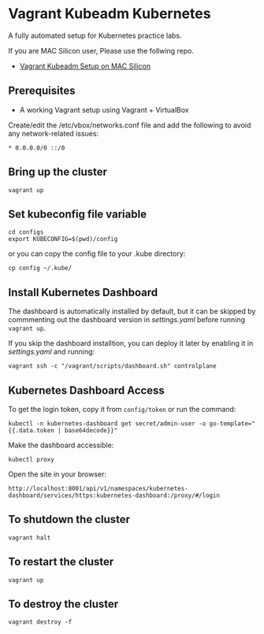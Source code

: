 # Vagrant Kubeadm Kubernetes

A fully automated setup for Kubernetes practice labs.

If you are MAC Silicon user, Please use the follwing repo.

* [Vagrant Kubeadm Setup on MAC Silicon](https://github.com/techiescamp/vagrant-kubeadm-mac-silicon)

## Prerequisites

* A working Vagrant setup using Vagrant + VirtualBox

Create/edit the /etc/vbox/networks.conf file and add the following to avoid any network-related issues:

```shell
* 0.0.0.0/0 ::/0
```

## Bring up the cluster

```shell
vagrant up
```

## Set kubeconfig file variable

```shell
cd configs
export KUBECONFIG=$(pwd)/config
```

or you can copy the config file to your .kube directory:

```shell
cp config ~/.kube/
```

## Install Kubernetes Dashboard

The dashboard is automatically installed by default, but it can be skipped by commmenting out the dashboard version in *settings.yaml* before running `vagrant up`.

If you skip the dashboard installtion, you can deploy it later by enabling it in *settings.yaml* and running:

```shell
vagrant ssh -c "/vagrant/scripts/dashboard.sh" controlplane
```

## Kubernetes Dashboard Access

To get the login token, copy it from `config/token` or run the command:

```shell
kubectl -n kubernetes-dashboard get secret/admin-user -o go-template="{{.data.token | base64decode}}"
```

Make the dashboard accessible:

```shell
kubectl proxy
```

Open the site in your browser:

```shell
http://localhost:8001/api/v1/namespaces/kubernetes-dashboard/services/https:kubernetes-dashboard:/proxy/#/login
```

## To shutdown the cluster

```shell
vagrant halt
```

## To restart the cluster

```shell
vagrant up
```

## To destroy the cluster

```shell
vagrant destroy -f
```
